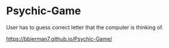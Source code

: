 # Psychic-Game
User has to guess correct letter that the computer is thinking of.

https://bbierman7.github.io/Psychic-Game/
